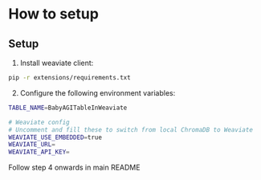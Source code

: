 # How to setup

## Setup

1. Install weaviate client:

```bash
pip -r extensions/requirements.txt
```

2. Configure the following environment variables:

```bash
TABLE_NAME=BabyAGITableInWeaviate

# Weaviate config
# Uncomment and fill these to switch from local ChromaDB to Weaviate
WEAVIATE_USE_EMBEDDED=true
WEAVIATE_URL=
WEAVIATE_API_KEY=
```
Follow step 4 onwards in main README